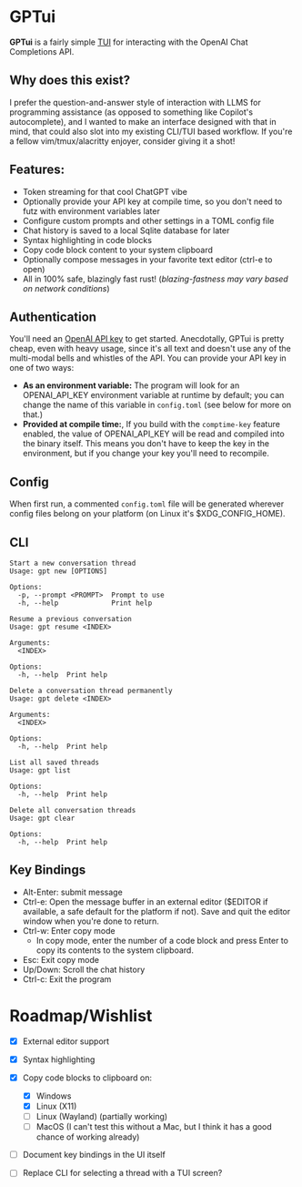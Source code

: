# GPTui

**GPTui** is a fairly simple [TUI](https://en.wikipedia.org/wiki/Text-based_user_interface) for interacting with the OpenAI Chat Completions API.

## Why does this exist?
I prefer the question-and-answer style of interaction with LLMS for programming assistance (as opposed to something like Copilot's autocomplete), and I wanted to make an interface designed with that in mind, that could also slot into my existing CLI/TUI based workflow. If you're a fellow vim/tmux/alacritty enjoyer, consider giving it a shot!

## Features:
- Token streaming for that cool ChatGPT vibe
- Optionally provide your API key at compile time, so you don't need to futz with environment variables later
- Configure custom prompts and other settings in a TOML config file
- Chat history is saved to a local Sqlite database for later
- Syntax highlighting in code blocks
- Copy code block content to your system clipboard
- Optionally compose messages in your favorite text editor (ctrl-e to open)
- All in 100% safe, blazingly fast rust! (*blazing-fastness may vary based on network conditions*)

## Authentication
You'll need an [OpenAI API key](https://platform.openai.com/docs/api-reference/authentication) to get started. Anecdotally, GPTui is pretty cheap, even with heavy usage, since it's all text and doesn't use any of the multi-modal bells and whistles of the API. You can provide your API key in one of two ways:
- **As an environment variable:** The program will look for an OPENAI_API_KEY environment variable at runtime by default; you can change the name of this variable in `config.toml` (see below for more on that.)
- **Provided at compile time:**, If you build with the `comptime-key` feature enabled, the value of OPENAI_API_KEY will be read and compiled into the binary itself. This means you don't have to keep the key in the environment, but if you change your key you'll need to recompile. 

## Config
When first run, a commented `config.toml` file will be generated wherever config files belong on your platform (on Linux it's $XDG_CONFIG_HOME). 


## CLI
```
Start a new conversation thread
Usage: gpt new [OPTIONS]

Options:
  -p, --prompt <PROMPT>  Prompt to use
  -h, --help             Print help
```

```
Resume a previous conversation
Usage: gpt resume <INDEX>

Arguments:
  <INDEX>  

Options:
  -h, --help  Print help
```
```
Delete a conversation thread permanently
Usage: gpt delete <INDEX>

Arguments:
  <INDEX>  

Options:
  -h, --help  Print help

```
```
List all saved threads
Usage: gpt list

Options:
  -h, --help  Print help
```
```
Delete all conversation threads
Usage: gpt clear

Options:
  -h, --help  Print help
```

## Key Bindings
- Alt-Enter: submit message
- Ctrl-e: Open the message buffer in an external editor ($EDITOR if available, a safe default for the platform if not). Save and quit the editor window when you're done to return.
- Ctrl-w: Enter copy mode
    - In copy mode, enter the number of a code block and press Enter to copy its contents to the system clipboard.
- Esc: Exit copy mode
- Up/Down: Scroll the chat history 
- Ctrl-c: Exit the program


# Roadmap/Wishlist
- [x] External editor support
- [x] Syntax highlighting
- [x] Copy code blocks to clipboard on:
    - [x] Windows 
    - [x] Linux (X11)
    - [ ] Linux (Wayland) (partially working)
    - [ ] MacOS (I can't test this without a Mac, but I think it has a good chance of working already)
- [ ] Document key bindings in the UI itself
- [ ] Replace CLI for selecting a thread with a TUI screen?

